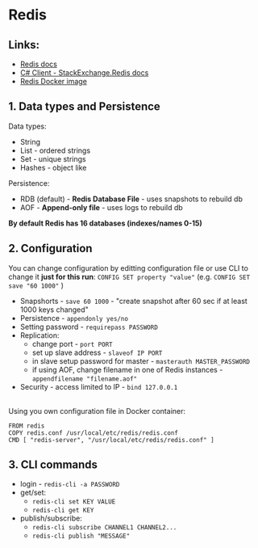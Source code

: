 # Redis

## Links:

- [Redis docs](https://redis.io/documentation)
- [C# Client - StackExchange.Redis docs](https://stackexchange.github.io/StackExchange.Redis/)
- [Redis Docker image](https://hub.docker.com/_/redis)

## 1. Data types and Persistence

Data types:

- String
- List - ordered strings
- Set - unique strings
- Hashes - object like

Persistence:

- RDB (default) - **Redis Database File** - uses snapshots to rebuild db
- AOF - **Append-only file** - uses logs to rebuild db

**By default Redis has 16 databases (indexes/names 0-15)**

## 2. Configuration

You can change configuration by editting configuration file or use CLI to change it **just for this run**: `CONFIG SET property "value"` (e.g. `CONFIG SET save "60 1000"` )

- Snapshorts - `save 60 1000` - "create snapshot after 60 sec if at least 1000 keys changed"
- Persistence - `appendonly yes/no`
- Setting password - `requirepass PASSWORD`
- Replication:
  - change port - `port PORT`
  - set up slave address - `slaveof IP PORT`
  - in slave setup password for master - `masterauth MASTER_PASSWORD`
  - if using AOF, change filename in one of Redis instances - `appendfilename "filename.aof"`
- Security - access limited to IP - `bind 127.0.0.1`

<br>
Using you own configuration file in Docker container:

```
FROM redis
COPY redis.conf /usr/local/etc/redis/redis.conf
CMD [ "redis-server", "/usr/local/etc/redis/redis.conf" ]
```

## 3. CLI commands

- login - `redis-cli -a PASSWORD`
- get/set:
  - `redis-cli set KEY VALUE`
  - `redis-cli get KEY`
- publish/subscribe:
  - `redis-cli subscribe CHANNEL1 CHANNEL2...`
  - `redis-cli publish "MESSAGE"`
